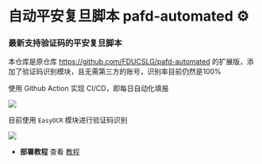 # 自动平安复旦脚本 pafd-automated ⚙
### 最新支持验证码的平安复旦脚本

本仓库是原仓库 https://github.com/FDUCSLG/pafd-automated 的扩展版，添加了验证码识别模块，且无需第三方的账号，识别率目前仍然是100%

使用 Github Action 实现 CI/CD，即每日自动化填报

![](https://tva1.sinaimg.cn/large/008i3skNgy1gvtydb7os0j30pg0drwf7.jpg)

目前使用 ```EasyOCR``` 模块进行验证码识别

![](https://tva1.sinaimg.cn/large/008i3skNgy1gvtyc9lzodj30oy0l4tb5.jpg)



- **部署教程**
查看 [教程](https://github.com/ZiYang-xie/pafd-automated/tree/master/docs)
  
